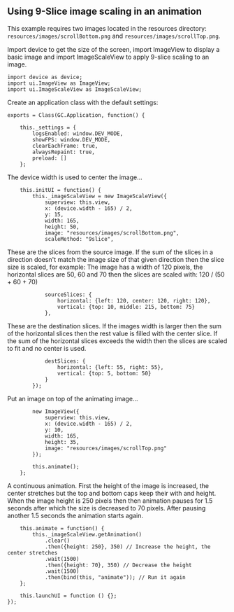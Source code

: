 ## Using 9-Slice image scaling in an animation

This example requires two images located in the resources directory:
`resources/images/scrollBottom.png` and `resources/images/scrollTop.png`.

Import device to get the size of the screen, import ImageView to display a
basic image and import ImageScaleView to apply 9-slice scaling to an image.

~~~
import device as device;
import ui.ImageView as ImageView;
import ui.ImageScaleView as ImageScaleView;
~~~

Create an application class with the default settings:

~~~
exports = Class(GC.Application, function() {

    this._settings = {
        logsEnabled: window.DEV_MODE,
        showFPS: window.DEV_MODE,
        clearEachFrame: true,
        alwaysRepaint: true,
        preload: []
    };
~~~

The device width is used to center the image...

~~~
    this.initUI = function() {
        this._imageScaleView = new ImageScaleView({
            superview: this.view,
            x: (device.width - 165) / 2,
            y: 15,
            width: 165,
            height: 50,
            image: "resources/images/scrollBottom.png",
            scaleMethod: "9slice",
~~~

These are the slices from the source image.
If the sum of the slices in a direction doesn't match the image size
of that given direction then the slice size is scaled, for example:
The image has a width of 120 pixels,
the horizontal slices are 50, 60 and 70
then the slices are scaled with: 120 / (50 + 60 + 70)

~~~
            sourceSlices: {
                horizontal: {left: 120, center: 120, right: 120},
                vertical: {top: 10, middle: 215, bottom: 75}
            },
~~~

These are the destination slices.
If the images width is larger then the sum of the horizontal
slices then the rest value is filled with the center slice.
If the sum of the horizontal slices exceeds the width then
the slices are scaled to fit and no center is used.

~~~
            destSlices: {
                horizontal: {left: 55, right: 55},
                vertical: {top: 5, bottom: 50}
            }
        });
~~~

Put an image on top of the animating image...

~~~
        new ImageView({
            superview: this.view,
            x: (device.width - 165) / 2,
            y: 10,
            width: 165,
            height: 35,
            image: "resources/images/scrollTop.png"
        });

        this.animate();
    };
~~~

A continuous animation.
First the height of the image is increased, the center stretches but the top
and bottom caps keep their with and height. When the image height is 250 pixels
then then animation pauses for 1.5 seconds after which the size is decreased to
70 pixels. After pausing another 1.5 seconds the animation starts again.

~~~
	this.animate = function() {
		this._imageScaleView.getAnimation()
			.clear()
			.then({height: 250}, 350) // Increase the height, the center stretches
			.wait(1500)
			.then({height: 70}, 350) // Decrease the height
			.wait(1500)
			.then(bind(this, "animate")); // Run it again
	};

	this.launchUI = function () {};
});
~~~